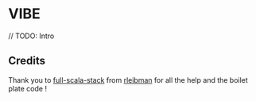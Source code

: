 # VIBE

// TODO: Intro


## Credits

Thank you to [full-scala-stack](https://github.com/rleibman/full-scala-stack) from [rleibman](https://github.com/rleibman) for all the help and the boilet plate code !
